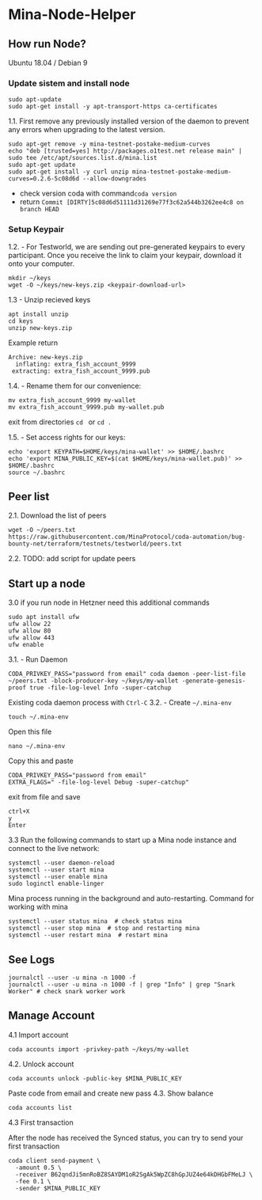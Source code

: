 # Mina-Node-Helper

## How run Node?
Ubuntu 18.04 / Debian 9

### Update sistem and install node
```
sudo apt-update
sudo apt-get install -y apt-transport-https ca-certificates
```

1.1. First remove any previously installed version of the daemon to prevent any errors when upgrading to the latest version. 

```
sudo apt-get remove -y mina-testnet-postake-medium-curves
echo "deb [trusted=yes] http://packages.o1test.net release main" | sudo tee /etc/apt/sources.list.d/mina.list
sudo apt-get update
sudo apt-get install -y curl unzip mina-testnet-postake-medium-curves=0.2.6-5c08d6d --allow-downgrades
```
- check version coda with command`coda version`
- return `Commit [DIRTY]5c08d6d51111d31269e77f3c62a544b3262ee4c8 on branch HEAD`

### Setup Keypair

1.2. - For Testworld, we are sending out pre-generated keypairs to every participant. Once you receive the link to claim your keypair, download it onto your computer.
```
mkdir ~/keys
wget -O ~/keys/new-keys.zip <keypair-download-url>
```
1.3 - Unzip recieved keys
```
apt install unzip
cd keys
unzip new-keys.zip
```
Example return
```
Archive: new-keys.zip
  inflating: extra_fish_account_9999
 extracting: extra_fish_account_9999.pub
 ```
1.4. - Rename them for our convenience:
```
mv extra_fish_account_9999 my-wallet
mv extra_fish_account_9999.pub my-wallet.pub
```
exit from directories
`cd ` or `cd .`

1.5. - Set access rights for our keys:
```
echo 'export KEYPATH=$HOME/keys/mina-wallet' >> $HOME/.bashrc
echo 'export MINA_PUBLIC_KEY=$(cat $HOME/keys/mina-wallet.pub)' >> $HOME/.bashrc
source ~/.bashrc
```
## Peer list

2.1. Download the list of peers 
```
wget -O ~/peers.txt https://raw.githubusercontent.com/MinaProtocol/coda-automation/bug-bounty-net/terraform/testnets/testworld/peers.txt
```

2.2.
TODO: add script for update peers

## Start up a node
3.0
if you run node in Hetzner need this additional commands
```
sudo apt install ufw
ufw allow 22
ufw allow 80
ufw allow 443
ufw enable
```

3.1. - Run Daemon
```
CODA_PRIVKEY_PASS="password from email" coda daemon -peer-list-file ~/peers.txt -block-producer-key ~/keys/my-wallet -generate-genesis-proof true -file-log-level Info -super-catchup
```
Existing coda daemon process with `Ctrl-C`
3.2. - Create `~/.mina-env`
```
touch ~/.mina-env
```
Open this file
```
nano ~/.mina-env
```
Copy this and paste
```
CODA_PRIVKEY_PASS="password from email"
EXTRA_FLAGS=" -file-log-level Debug -super-catchup"
```
exit from file and save 
```
ctrl+X
y
Enter
```
3.3 Run the following commands to start up a Mina node instance and connect to the live network:
```
systemctl --user daemon-reload
systemctl --user start mina
systemctl --user enable mina
sudo loginctl enable-linger
```
Mina process running in the background and auto-restarting.
Command for working with mina
```
systemctl --user status mina  # check status mina
systemctl --user stop mina  # stop and restarting mina
systemctl --user restart mina  # restart mina
```
## See Logs
```
journalctl --user -u mina -n 1000 -f
journalctl --user -u mina -n 1000 -f | grep "Info" | grep "Snark Worker" # check snark worker work
```

## Manage Account
4.1 Import account
```
coda accounts import -privkey-path ~/keys/my-wallet
```
4.2. Unlock account
```
coda accounts unlock -public-key $MINA_PUBLIC_KEY
```
Paste code from email and create new pass
4.3. Show balance
```
coda accounts list
```
4.3 First transaction

After the node has received the Synced status, you can try to send your first transaction
```
coda client send-payment \
  -amount 0.5 \
  -receiver B62qndJi5mnRoBZ8SAYDM1oR2SgAk5WpZC8hGpJUZ4e64kDHGbFMeLJ \
  -fee 0.1 \
  -sender $MINA_PUBLIC_KEY
```





